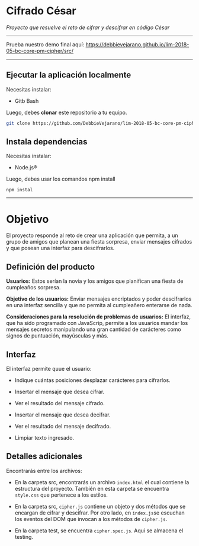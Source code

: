 # Cifrado César 
_Proyecto que resuelve el reto de cifrar y descifrar en código César_

***
Prueba nuestro demo final aquí: https://debbievejarano.github.io/lim-2018-05-bc-core-pm-cipher/src/

***
## Ejecutar la aplicación localmente

Necesitas instalar:
* Gitb Bash

Luego, debes **clonar** este repositorio a tu equipo.
```bash
git clone https://github.com/DebbieVejarano/lim-2018-05-bc-core-pm-cipher.git
```

## Instala dependencias
Necesitas instalar:
* Node.js®

Luego, debes usar los comandos npm install 
```
npm instal
```

***
# Objetivo
El proyecto responde al reto de crear una aplicación que permita, a un grupo de amigos que planean una fiesta sorpresa, enviar mensajes cifrados y que posean una interfaz para descifrarlos.

## Definición del producto

**Usuarios:** Estos serían la novia y los amigos que planifican una fiesta de cumpleaños sorpresa.

**Objetivo de los usuarios:** Enviar mensajes encriptados y poder descifrarlos en una interfaz sencilla y que no permita al cumpleañero enterarse de nada.

**Consideraciones para la resolución de problemas de usuarios:** El interfaz, que ha sido programado con JavaScrip, permite a los usuarios mandar los mensajes secretos manipulando una gran cantidad de carácteres como signos de puntuación, mayúsculas y más.

## Interfaz
El interfaz permite quue el usuario:

* Indique cuántas posiciones desplazar carácteres para cifrarlos.

* Insertar el mensaje que desea cifrar.

* Ver el resultado del mensaje cifrado.

* Insertar el mensaje que desea decifrar.

* Ver el resultado del mensaje decifrado.

* Limpiar texto ingresado.

## Detalles adicionales
Encontrarás entre los archivos:

* En la carpeta src, encontrarás un archivo `index.html` el cual contiene la estructura del proyecto. También en esta carpeta se encuentra `style.css` que pertenece a los estilos.
* En la carpeta src, `cipher.js` contiene un objeto y dos métodos que se encargan de cifrar y descifrar. Por otro lado, en `index.js`se escuchan los eventos del DOM que invocan a los métodos de `cipher.js`.

* En la carpeta test, se encuentra `cipher.spec.js`. Aquí se almacena el testing.


